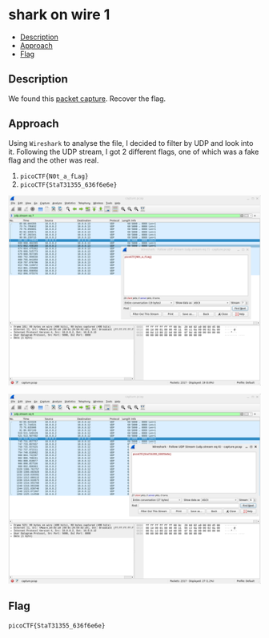 # shark on wire 1

- [Description](#description)
- [Approach](#approach)
- [Flag](#flag)

## Description

We found this [packet capture](https://jupiter.challenges.picoctf.org/static/483e50268fe7e015c49caf51a69063d0/capture.pcap). Recover the flag.


## Approach

Using `Wireshark` to analyse the file, I decided to filter by UDP and look into it. Following the UDP stream, I got 2 different flags, one of which was a fake flag and the other was real.

1. `picoCTF{N0t_a_fLag}`
2. `picoCTF{StaT31355_636f6e6e}`

<p align="center">
  <img src="https://raw.githubusercontent.com/DarrenPea/picoCTF_writeups/refs/heads/main/picoCTF-2019/Forensics/shark-on-wire-1/img/fake.png" />
</p>

<p align="center">
  <img src="https://raw.githubusercontent.com/DarrenPea/picoCTF_writeups/refs/heads/main/picoCTF-2019/Forensics/shark-on-wire-1/img/flag.png" />
</p>



## Flag

`picoCTF{StaT31355_636f6e6e}`